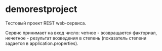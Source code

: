 # demorestproject
Тестовый проект REST web-сервиса.

Сервис принимает на вход число: четное - возвращается факториал, нечетное - результат возведения в степень (показатель степени задается в application.properties).